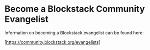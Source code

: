 # Become a Blockstack Community Evangelist

Information on becoming a Blockstack evangelist can be found here:

[https://community.blockstack.org/evangelists]


